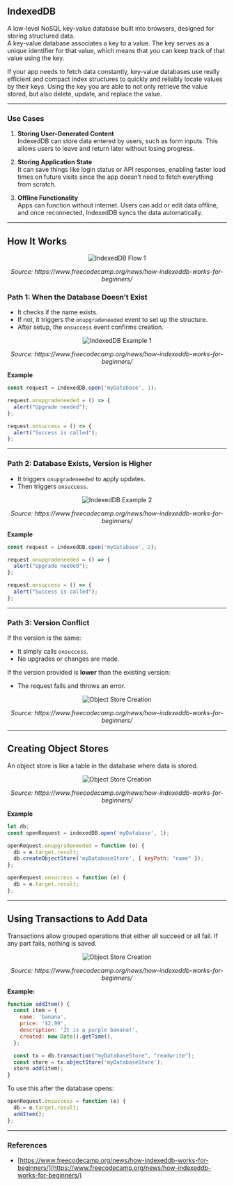 ## **IndexedDB**

A low-level NoSQL key-value database built into browsers, designed for storing structured data.  
A key-value database associates a key to a value. The key serves as a unique identifier for that value, which means that you can keep track of that value using the key.

If your app needs to fetch data constantly, key-value databases use really efficient and compact index structures to quickly and reliably locate values by their keys. Using the key you are able to not only retrieve the value stored, but also delete, update, and replace the value.

---

### Use Cases

1. **Storing User-Generated Content**  
   IndexedDB can store data entered by users, such as form inputs. This allows users to leave and return later without losing progress.

2. **Storing Application State**  
   It can save things like login status or API responses, enabling faster load times on future visits since the app doesn’t need to fetch everything from scratch.

3. **Offline Functionality**  
   Apps can function without internet. Users can add or edit data offline, and once reconnected, IndexedDB syncs the data automatically.

---

## How It Works

<p align="center">
  <img src="data/cookies/assets/index.png" alt="IndexedDB Flow 1">
</p>
<p align="center"><i>Source: https://www.freecodecamp.org/news/how-indexeddb-works-for-beginners/</i></p>

### Path 1: When the Database Doesn’t Exist

- It checks if the name exists.
- If not, it triggers the `onupgradeneeded` event to set up the structure.
- After setup, the `onsuccess` event confirms creation.

<p align="center">
  <img src="data/cookies/assets/index1.png" alt="IndexedDB Example 1">
</p>
<p align="center"><i>Source: https://www.freecodecamp.org/news/how-indexeddb-works-for-beginners/</i></p>

**Example**
```javascript
const request = indexedDB.open('myDatabase', 1);

request.onupgradeneeded = () => {
  alert("Upgrade needed");
};

request.onsuccess = () => {
  alert("Success is called");
};
```

---

### Path 2: Database Exists, Version is Higher

- It triggers `onupgradeneeded` to apply updates.
- Then triggers `onsuccess`.

<p align="center">
  <img src="data/cookies/assets/index2.png" alt="IndexedDB Example 2">
</p>
<p align="center"><i>Source: https://www.freecodecamp.org/news/how-indexeddb-works-for-beginners/</i></p>

**Example**
```javascript
const request = indexedDB.open('myDatabase', 2);

request.onupgradeneeded = () => {
  alert("Upgrade needed");
};

request.onsuccess = () => {
  alert("Success is called");
};
```

---

### Path 3: Version Conflict

If the version is the same:
- It simply calls `onsuccess`.
- No upgrades or changes are made.

If the version provided is **lower** than the existing version:
- The request fails and throws an error.

<p align="center">
  <img src="data/cookies/assets/index3.png" alt="Object Store Creation">
</p>
<p align="center"><i>Source: https://www.freecodecamp.org/news/how-indexeddb-works-for-beginners/</i></p>

---

## Creating Object Stores

An object store is like a table in the database where data is stored.
<p align="center">
  <img src="data/cookies/assets/index4.png" alt="Object Store Creation">
</p>
<p align="center"><i>Source: https://www.freecodecamp.org/news/how-indexeddb-works-for-beginners/</i></p>

**Example**
```javascript
let db;
const openRequest = indexedDB.open('myDatabase', 1);

openRequest.onupgradeneeded = function (e) {
  db = e.target.result;
  db.createObjectStore('myDatabaseStore', { keyPath: "name" });
};

openRequest.onsuccess = function (e) {
  db = e.target.result;
};
```

---

## Using Transactions to Add Data

Transactions allow grouped operations that either all succeed or all fail. If any part fails, nothing is saved.

<p align="center">
  <img src="data/cookies/assets/index5.png" alt="Object Store Creation">
</p>
<p align="center"><i>Source: https://www.freecodecamp.org/news/how-indexeddb-works-for-beginners/</i></p>

**Example:**
```javascript
function addItem() {
  const item = {
    name: 'banana',
    price: '$2.99',
    description: 'It is a purple banana!',
    created: new Date().getTime(),
  };

  const tx = db.transaction("myDatabaseStore", "readwrite");
  const store = tx.objectStore('myDatabaseStore');
  store.add(item);
}
```

To use this after the database opens:

```javascript
openRequest.onsuccess = function (e) {
  db = e.target.result;
  addItem();
};
```

---

### References

- [https://www.freecodecamp.org/news/how-indexeddb-works-for-beginners/](https://www.freecodecamp.org/news/how-indexeddb-works-for-beginners/)